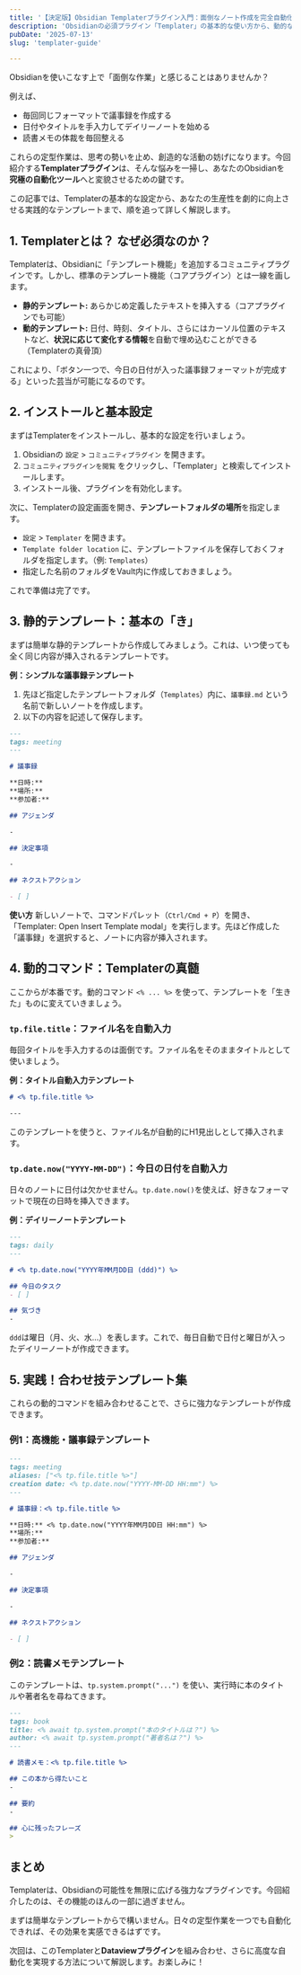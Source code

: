 ```yaml
---
title: '【決定版】Obsidian Templaterプラグイン入門：面倒なノート作成を完全自動化'
description: 'Obsidianの必須プラグイン「Templater」の基本的な使い方から、動的なコマンドを使った高度なテクニックまで解説。日々の議事録、読書メモ、デイリーノート作成を自動化し、あなたの知的生産を加速させます。'
pubDate: '2025-07-13'
slug: 'templater-guide'

---
```


Obsidianを使いこなす上で「面倒な作業」と感じることはありませんか？

例えば、
- 毎回同じフォーマットで議事録を作成する
- 日付やタイトルを手入力してデイリーノートを始める
- 読書メモの体裁を毎回整える

これらの定型作業は、思考の勢いを止め、創造的な活動の妨げになります。今回紹介する**Templaterプラグイン**は、そんな悩みを一掃し、あなたのObsidianを**究極の自動化ツール**へと変貌させるための鍵です。

この記事では、Templaterの基本的な設定から、あなたの生産性を劇的に向上させる実践的なテンプレートまで、順を追って詳しく解説します。

## 1. Templaterとは？ なぜ必須なのか？

Templaterは、Obsidianに「テンプレート機能」を追加するコミュニティプラグインです。しかし、標準のテンプレート機能（コアプラグイン）とは一線を画します。

- **静的テンプレート:** あらかじめ定義したテキストを挿入する（コアプラグインでも可能）
- **動的テンプレート:** 日付、時刻、タイトル、さらにはカーソル位置のテキストなど、**状況に応じて変化する情報**を自動で埋め込むことができる（Templaterの真骨頂）

これにより、「ボタン一つで、今日の日付が入った議事録フォーマットが完成する」といった芸当が可能になるのです。

## 2. インストールと基本設定

まずはTemplaterをインストールし、基本的な設定を行いましょう。

1.  Obsidianの `設定` > `コミュニティプラグイン` を開きます。
2.  `コミュニティプラグインを閲覧` をクリックし、「Templater」と検索してインストールします。
3.  インストール後、プラグインを有効化します。

次に、Templaterの設定画面を開き、**テンプレートフォルダの場所**を指定します。

- `設定` > `Templater` を開きます。
- `Template folder location` に、テンプレートファイルを保存しておくフォルダを指定します。（例: `Templates`）
- 指定した名前のフォルダをVault内に作成しておきましょう。

これで準備は完了です。

## 3. 静的テンプレート：基本の「き」

まずは簡単な静的テンプレートから作成してみましょう。これは、いつ使っても全く同じ内容が挿入されるテンプレートです。

**例：シンプルな議事録テンプレート**

1.  先ほど指定したテンプレートフォルダ（`Templates`）内に、`議事録.md` という名前で新しいノートを作成します。
2.  以下の内容を記述して保存します。

```markdown
---
tags: meeting
---

# 議事録

**日時:**
**場所:**
**参加者:**

## アジェンダ

-

## 決定事項

-

## ネクストアクション

- [ ]
```

**使い方**
新しいノートで、コマンドパレット（`Ctrl/Cmd + P`）を開き、「Templater: Open Insert Template modal」を実行します。先ほど作成した「議事録」を選択すると、ノートに内容が挿入されます。

## 4. 動的コマンド：Templaterの真髄

ここからが本番です。動的コマンド `<% ... %>` を使って、テンプレートを「生きた」ものに変えていきましょう。

### `tp.file.title`：ファイル名を自動入力

毎回タイトルを手入力するのは面倒です。ファイル名をそのままタイトルとして使いましょう。

**例：タイトル自動入力テンプレート**
```markdown
# <% tp.file.title %>

---
```
このテンプレートを使うと、ファイル名が自動的にH1見出しとして挿入されます。

### `tp.date.now("YYYY-MM-DD")`：今日の日付を自動入力

日々のノートに日付は欠かせません。`tp.date.now()`を使えば、好きなフォーマットで現在の日時を挿入できます。

**例：デイリーノートテンプレート**
```markdown
---
tags: daily
---

# <% tp.date.now("YYYY年MM月DD日 (ddd)") %>

## 今日のタスク
- [ ]

## 気づき
-
```
`ddd`は曜日（月、火、水...）を表します。これで、毎日自動で日付と曜日が入ったデイリーノートが作成できます。

## 5. 実践！合わせ技テンプレート集

これらの動的コマンドを組み合わせることで、さらに強力なテンプレートが作成できます。

### 例1：高機能・議事録テンプレート

```markdown
---
tags: meeting
aliases: ["<% tp.file.title %>"]
creation date: <% tp.date.now("YYYY-MM-DD HH:mm") %>
---

# 議事録：<% tp.file.title %>

**日時:** <% tp.date.now("YYYY年MM月DD日 HH:mm") %>
**場所:**
**参加者:**

## アジェンダ

-

## 決定事項

-

## ネクストアクション

- [ ]
```

### 例2：読書メモテンプレート

このテンプレートは、`tp.system.prompt("...")` を使い、実行時に本のタイトルや著者名を尋ねてきます。

```markdown
---
tags: book
title: <% await tp.system.prompt("本のタイトルは？") %>
author: <% await tp.system.prompt("著者名は？") %>
---

# 読書メモ：<% tp.file.title %>

## この本から得たいこと
-

## 要約
-

## 心に残ったフレーズ
>
```

## まとめ

Templaterは、Obsidianの可能性を無限に広げる強力なプラグインです。今回紹介したのは、その機能のほんの一部に過ぎません。

まずは簡単なテンプレートからで構いません。日々の定型作業を一つでも自動化できれば、その効果を実感できるはずです。

次回は、このTemplaterと**Dataviewプラグイン**を組み合わせ、さらに高度な自動化を実現する方法について解説します。お楽しみに！
